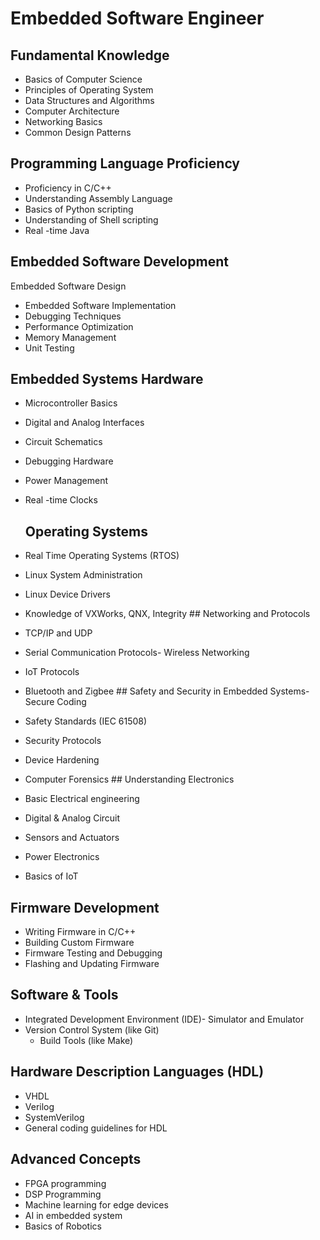 # Embedded Software Engineer
## Fundamental Knowledge
 - Basics of Computer Science 
 - Principles of Operating System  
 - Data Structures and Algorithms 
 - Computer Architecture 
 - Networking Basics
- Common Design Patterns 
## Programming Language Proficiency 
 - Proficiency in C/C++ 
 - Understanding Assembly Language 
 - Basics of Python scripting 
 - Understanding of Shell scripting 
 - Real -time Java 

 ## Embedded Software Development
   Embedded Software Design 
- Embedded Software Implementation
 - Debugging Techniques 
 - Performance Optimization 
 - Memory Management
  - Unit Testing 
 ## Embedded Systems Hardware
 - Microcontroller Basics 
 - Digital and Analog Interfaces
- Circuit Schematics
- Debugging Hardware 
- Power Management 
- Real -time Clocks 

     ## Operating Systems 
- Real Time Operating Systems (RTOS) 
- Linux System Administration
- Linux Device Drivers 
 - Knowledge of VXWorks, QNX, Integrity  ## Networking and Protocols 
  - TCP/IP and UDP 
   - Serial Communication Protocols- Wireless Networking 
- IoT Protocols 
 - Bluetooth and Zigbee 
       ## Safety and Security in Embedded Systems- Secure Coding
 - Safety Standards (IEC 61508) 
  - Security Protocols 
   - Device Hardening 
- Computer Forensics 
       ## Understanding Electronics 
- Basic Electrical engineering 
 - Digital & Analog Circuit 
  - Sensors and Actuators 
   - Power Electronics 
- Basics of IoT  

## Firmware Development 
 - Writing Firmware in C/C++ 
  - Building Custom Firmware 
   - Firmware Testing and Debugging 
- Flashing and Updating Firmware 
 ## Software & Tools  
 - Integrated Development Environment (IDE)- Simulator and Emulator 
- Version Control System (like Git)
  - Build Tools (like Make) 
 ## Hardware Description Languages (HDL)
 - VHDL
 - Verilog
 - SystemVerilog
 - General coding guidelines for HDL
 
 ## Advanced Concepts
 - FPGA programming
 - DSP Programming
 - Machine learning for edge devices
 - AI in embedded system
 - Basics of Robotics

